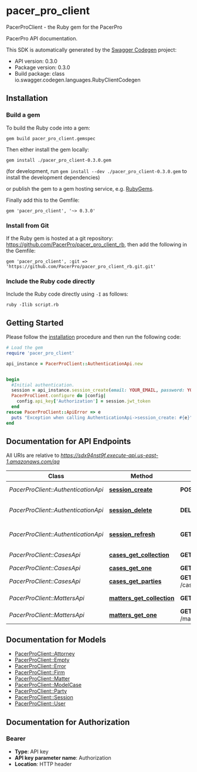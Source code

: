 # pacer_pro_client

PacerProClient - the Ruby gem for the PacerPro

PacerPro API documentation.

This SDK is automatically generated by the [Swagger Codegen](https://github.com/swagger-api/swagger-codegen) project:

- API version: 0.3.0
- Package version: 0.3.0
- Build package: class io.swagger.codegen.languages.RubyClientCodegen

## Installation

### Build a gem

To build the Ruby code into a gem:

```shell
gem build pacer_pro_client.gemspec
```

Then either install the gem locally:

```shell
gem install ./pacer_pro_client-0.3.0.gem
```
(for development, run `gem install --dev ./pacer_pro_client-0.3.0.gem` to install the development dependencies)

or publish the gem to a gem hosting service, e.g. [RubyGems](https://rubygems.org/).

Finally add this to the Gemfile:

    gem 'pacer_pro_client', '~> 0.3.0'

### Install from Git

If the Ruby gem is hosted at a git repository: https://github.com/PacerPro/pacer_pro_client_rb, then add the following in the Gemfile:

    gem 'pacer_pro_client', :git => 'https://github.com/PacerPro/pacer_pro_client_rb.git.git'

### Include the Ruby code directly

Include the Ruby code directly using `-I` as follows:

```shell
ruby -Ilib script.rb
```

## Getting Started

Please follow the [installation](#installation) procedure and then run the following code:
```ruby
# Load the gem
require 'pacer_pro_client'

api_instance = PacerProClient::AuthenticationApi.new


begin
  #Initial authentication.
  session = api_instance.session_create(email: YOUR_EMAIL, password: YOUR_PASSWORD)
  PacerProClient.configure do |config|
    config.api_key['Authorization'] = session.jwt_token
  end
rescue PacerProClient::ApiError => e
  puts "Exception when calling AuthenticationApi->session_create: #{e}"
end

```

## Documentation for API Endpoints

All URIs are relative to *https://sdx94nst9f.execute-api.us-east-1.amazonaws.com/qa*

Class | Method | HTTP request | Description
------------ | ------------- | ------------- | -------------
*PacerProClient::AuthenticationApi* | [**session_create**](docs/AuthenticationApi.md#session_create) | **POST** /session | Initial authentication.
*PacerProClient::AuthenticationApi* | [**session_delete**](docs/AuthenticationApi.md#session_delete) | **DELETE** /session | Revoke all JWT tokens (logout).
*PacerProClient::AuthenticationApi* | [**session_refresh**](docs/AuthenticationApi.md#session_refresh) | **GET** /session | Refresh authentication token
*PacerProClient::CasesApi* | [**cases_get_collection**](docs/CasesApi.md#cases_get_collection) | **GET** /cases | A collection of cases.
*PacerProClient::CasesApi* | [**cases_get_one**](docs/CasesApi.md#cases_get_one) | **GET** /cases/{caseId} | A single case.
*PacerProClient::CasesApi* | [**cases_get_parties**](docs/CasesApi.md#cases_get_parties) | **GET** /cases/{caseId}/parties | A table of parties.
*PacerProClient::MattersApi* | [**matters_get_collection**](docs/MattersApi.md#matters_get_collection) | **GET** /matters | A collection of matters.
*PacerProClient::MattersApi* | [**matters_get_one**](docs/MattersApi.md#matters_get_one) | **GET** /matters/{matterId} | A single matter.


## Documentation for Models

 - [PacerProClient::Attorney](docs/Attorney.md)
 - [PacerProClient::Empty](docs/Empty.md)
 - [PacerProClient::Error](docs/Error.md)
 - [PacerProClient::Firm](docs/Firm.md)
 - [PacerProClient::Matter](docs/Matter.md)
 - [PacerProClient::ModelCase](docs/ModelCase.md)
 - [PacerProClient::Party](docs/Party.md)
 - [PacerProClient::Session](docs/Session.md)
 - [PacerProClient::User](docs/User.md)


## Documentation for Authorization


### Bearer

- **Type**: API key
- **API key parameter name**: Authorization
- **Location**: HTTP header

